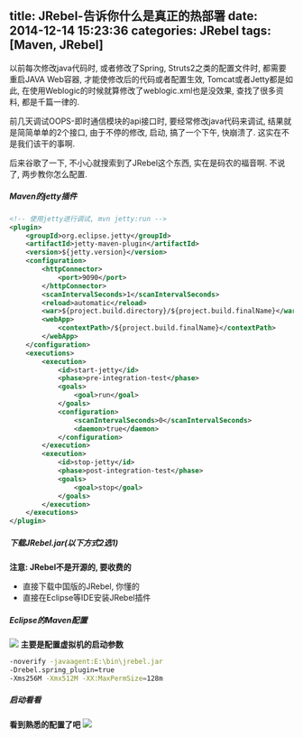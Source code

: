 title: JRebel-告诉你什么是真正的热部署
date: 2014-12-14 15:23:36
categories: JRebel
tags: [Maven, JRebel]
---

以前每次修改java代码时, 或者修改了Spring, Struts2之类的配置文件时,  都需要重启JAVA Web容器,
才能使修改后的代码或者配置生效,  Tomcat或者Jetty都是如此,  在使用Weblogic的时候就算修改了weblogic.xml也是没效果,  查找了很多资料,  都是千篇一律的.


前几天调试OOPS-即时通信模块的api接口时, 要经常修改java代码来调试, 结果就是简简单单的2个接口,  由于不停的修改, 启动, 搞了一个下午, 快崩溃了.  这实在不是我们该干的事啊.

后来谷歌了一下, 不小心就搜索到了JRebel这个东西, 实在是码农的福音啊. 不说了, 两步教你怎么配置.

<!-- more -->

##### Maven的jetty插件
```xml
<!-- 使用jetty进行调试, mvn jetty:run -->
<plugin>
    <groupId>org.eclipse.jetty</groupId>
    <artifactId>jetty-maven-plugin</artifactId>
    <version>${jetty.version}</version>
    <configuration>
        <httpConnector>
            <port>9090</port>
        </httpConnector>
        <scanIntervalSeconds>1</scanIntervalSeconds>
        <reload>automatic</reload>
        <war>${project.build.directory}/${project.build.finalName}</war>
        <webApp>
            <contextPath>/${project.build.finalName}</contextPath>
        </webApp>
    </configuration>
    <executions>
        <execution>
            <id>start-jetty</id>
            <phase>pre-integration-test</phase>
            <goals>
                <goal>run</goal>
            </goals>
            <configuration>
                <scanIntervalSeconds>0</scanIntervalSeconds>
                <daemon>true</daemon>
            </configuration>
        </execution>
        <execution>
            <id>stop-jetty</id>
            <phase>post-integration-test</phase>
            <goals>
                <goal>stop</goal>
            </goals>
        </execution>
    </executions>
</plugin>
```

##### 下载JRebel.jar(以下方式2选1)
**注意: JRebel不是开源的, 要收费的**
- 直接下载中国版的JRebel, 你懂的
- 直接在Eclipse等IDE安装JRebel插件

##### Eclipse的Maven配置
![](/images/jrebel/1.jpg)
**主要是配置虚拟机的启动参数**
```bash
-noverify -javaagent:E:\bin\jrebel.jar
-Drebel.spring_plugin=true
-Xms256M -Xmx512M -XX:MaxPermSize=128m
```

##### 启动看看
**看到熟悉的配置了吧**
![](/images/jrebel/2.jpg)